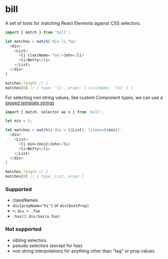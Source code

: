 bill
=======

A set of tools for matching React Elements against CSS selectors.

```js
import { match } from 'bill';

let matches = match('div li.foo'
  <div>
    <List>
      <li className='foo'>John</li>
      <li>Betty</li>
    </List>
  </div>
)

matches.length // 1
matches[0] // { type: 'li', props: { className: 'foo' } }
```

For selecting non string values, like custom Component types, we can use a [tagged template strings](https://developer.mozilla.org/en-US/docs/Web/JavaScript/Reference/template_strings)

```js
import { match, selector as s } from 'bill';

let min = 5;

let matches = match(s`div > ${List}, li[min=${min}]`
  <div>
    <List>
      <li min={min}>John</li>
      <li>Betty</li>
    </List>
  </div>
)

matches.length // 2
matches[0] // { type: List, props }
```

### Supported

- classNames
- `div[propName="hi"]` or `div[boolProp]`
- `>`: `div > .foo`
- `:has()`: `div:has(a.foo)`

### Not supported

- sibling selectors
- pseudo selectors (except for has)
- non string interpolations for anything other than "tag" or prop values
